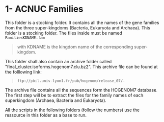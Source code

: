 # 1- ACNUC Families


This folder is a stocking folder. It contains all the names of the gene families from the three super-kingdoms (Bacteria, Eukaryota and Archaea).
This folder is a stocking folder. The files inside must be named `FamiliesKDNAME.fam` 
> with KDNAME is the kingdom name of the corresponding super-kingdom.

This folder shall also contain an archive folder called "final_cluster.isoforms.hogenom7.clu.bz2". This archive file can be found at the folllowing link:
 >     ftp://pbil.univ-lyon1.fr/pub/hogenom/release_07/.
      
      
The archive file contains all the sequences form the HOGENOM7 database. The first step will be to extract the files for the family names of each superkingdom (Archaea, Bacteria and Eukaryota).

All the scripts in the following folders (follow the numbers) use the ressource in this folder as a base to run.
